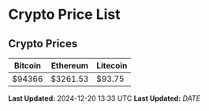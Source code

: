 # Crypto Price List

## Crypto Prices
| Bitcoin | Ethereum | Litecoin |
| ------- | -------- | -------- |
| $94366 | $3261.53 | $93.75 |
**Last Updated:** 2024-12-20 13:33 UTC
**Last Updated:** $DATE$
